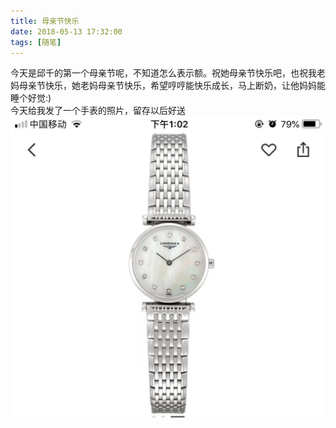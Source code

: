 ```yaml
---
title: 母亲节快乐
date: 2018-05-13 17:32:00
tags: [随笔]
---
```


今天是邱千的第一个母亲节呢，不知道怎么表示额。祝她母亲节快乐吧，也祝我老妈母亲节快乐，她老妈母亲节快乐，希望哼哼能快乐成长，马上断奶，让他妈妈能睡个好觉:)      
今天给我发了一个手表的照片，留存以后好送    
![](https://raw.githubusercontent.com/panhb/images/master/res/motherday/20180513164849.jpg)